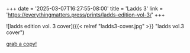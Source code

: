 +++
date = '2025-03-07T16:27:55-08:00'
title = 'Ladds 3'
link = 'https://everythingmatters.press/prints/ladds-edition-vol-3/'
+++


![ladds edition vol. 3 cover]({{< relref "ladds3-cover.jpg" >}} "ladds vol.3 cover")

[grab a copy!](https://everythingmatters.press/prints/ladds-edition-vol-3/ "ladd's edition vol. 3")
